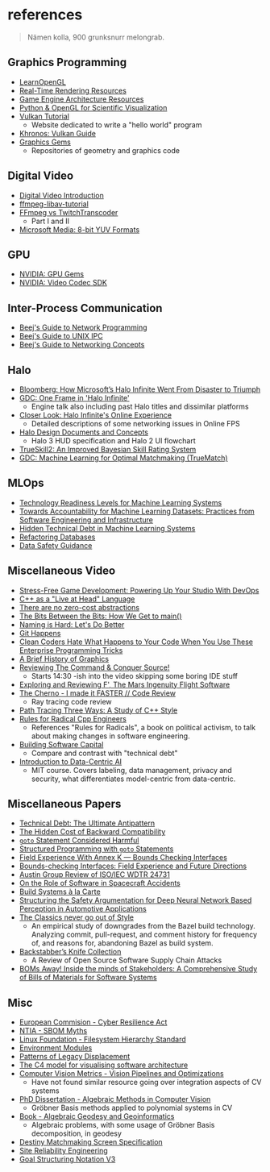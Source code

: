 # references

> Nämen kolla, 900 grunksnurr melongrab.

## Graphics Programming

 - [LearnOpenGL](https://learnopengl.com/)
 - [Real-Time Rendering Resources](https://www.realtimerendering.com/)
 - [Game Engine Architecture Resources](https://www.gameenginebook.com/coursemat.html)
 - [Python & OpenGL for Scientific Visualization](https://www.labri.fr/perso/nrougier/python-opengl/)
 - [Vulkan Tutorial](https://vulkan-tutorial.com/)
    - Website dedicated to write a "hello world" program
 - [Khronos: Vulkan Guide](https://github.com/KhronosGroup/Vulkan-Guide)
 - [Graphics Gems](https://www.realtimerendering.com/resources/GraphicsGems/)
    - Repositories of geometry and graphics code

## Digital Video

 - [Digital Video Introduction](https://github.com/leandromoreira/digital_video_introduction)
 - [ffmpeg-libav-tutorial](https://github.com/leandromoreira/ffmpeg-libav-tutorial)
 - [FFmpeg vs TwitchTranscoder](https://blog.twitch.tv/sv-se/2017/10/10/live-video-transmuxing-transcoding-f-fmpeg-vs-twitch-transcoder-part-i-489c1c125f28/)
    - Part I and II
 - [Microsoft Media: 8-bit YUV Formats](https://docs.microsoft.com/en-us/windows/win32/medfound/recommended-8-bit-yuv-formats-for-video-rendering)

## GPU

 - [NVIDIA: GPU Gems](https://developer.nvidia.com/gpugems/gpugems/contributors)
 - [NVIDIA: Video Codec SDK](https://developer.nvidia.com/nvidia-video-codec-sdk)

## Inter-Process Communication

 - [Beej's Guide to Network Programming](https://beej.us/guide/bgnet/)
 - [Beej's Guide to UNIX IPC](https://beej.us/guide/bgipc/)
 - [Beej's Guide to Networking Concepts](https://beej.us/guide/bgnet0/)

## Halo

 - [Bloomberg: How Microsoft’s Halo Infinite Went From Disaster to Triumph](https://www.bloomberg.com/news/articles/2021-12-08/how-microsoft-s-halo-infinite-went-from-disaster-to-triumph)
 - [GDC: One Frame in 'Halo Infinite'](https://www.youtube.com/watch?v=IUiNUky-ibM)
    - Engine talk also including past Halo titles and dissimilar platforms
 - [Closer Look: Halo Infinite's Online Experience](https://www.halowaypoint.com/news/closer-look-halo-infinite-online-experience)
    - Detailed descriptions of some networking issues in Online FPS
 - [Halo Design Documents and Concepts](http://www.cand.land/halodocs)
    - Halo 3 HUD specification and Halo 2 UI flowchart
 - [TrueSkill2: An Improved Bayesian Skill Rating System](https://www.microsoft.com/en-us/research/publication/trueskill-2-improved-bayesian-skill-rating-system/)
 - [GDC: Machine Learning for Optimal Matchmaking (TrueMatch)](https://www.youtube.com/watch?v=Q8BX0nXfPjY)
 
## MLOps

 - [Technology Readiness Levels for Machine Learning Systems](https://arxiv.org/abs/2101.03989.pdf)
 - [Towards Accountability for Machine Learning Datasets: Practices from Software Engineering and Infrastructure](https://arxiv.org/pdf/2010.13561.pdf)
 - [Hidden Technical Debt in Machine Learning Systems](https://proceedings.neurips.cc/paper/2015/file/86df7dcfd896fcaf2674f757a2463eba-Paper.pdf)
 - [Refactoring Databases](https://databaserefactoring.com/)
 - [Data Safety Guidance](https://scsc.uk/scsc-127I)

## Miscellaneous Video

 - [Stress-Free Game Development: Powering Up Your Studio With DevOps](https://www.youtube.com/watch?v=t9HRzE7_2Xc)
 - [C++ as a "Live at Head" Language](https://www.youtube.com/watch?v=tISy7EJQPzI)
 - [There are no zero-cost abstractions](https://www.youtube.com/watch?v=rHIkrotSwcc)
 - [The Bits Between the Bits: How We Get to main()](https://www.youtube.com/watch?v=dOfucXtyEsU)
 - [Naming is Hard: Let's Do Better](https://www.youtube.com/watch?v=MBRoCdtZOYg)
 - [Git Happens](https://www.youtube.com/watch?v=Dv8I_kfrFWw)
 - [Clean Coders Hate What Happens to Your Code When You Use These Enterprise Programming Tricks](https://www.youtube.com/watch?v=FyCYva9DhsI)
 - [A Brief History of Graphics](https://www.youtube.com/watch?v=QyjyWUrHsFc)
 - [Reviewing The Command & Conquer Source!](https://youtu.be/Oee7gje-XRc?t=970)
    - Starts 14:30 -ish into the video skipping some boring IDE stuff
 - [Exploring and Reviewing F', The Mars Ingenuity Flight Software](https://www.youtube.com/watch?v=RbhufLudVsI)
 - [The Cherno - I made it FASTER // Code Review](https://www.youtube.com/watch?v=mOSirVeP5lo)
    - Ray tracing code review
 - [Path Tracing Three Ways: A Study of C++ Style](https://www.youtube.com/watch?v=HG6c4Kwbv4I)
 - [Rules for Radical Cpp Engineers](https://www.youtube.com/watch?v=ady2mUIQpt4)
    - References "Rules for Radicals", a book on political activism, to talk about making changes in software engineering.
 - [Building Software Capital](https://www.youtube.com/watch?v=ta3S8CRN2TM)
    - Compare and contrast with "technical debt"
 - [Introduction to Data-Centric AI](https://www.youtube.com/watch?v=ayzOzZGHZy4&list=PLnSYPjg2dHQKdig0vVbN-ZnEU0yNJ1mo5)
    - MIT course. Covers labeling, data management, privacy and security, what differentiates model-centric from data-centric.

## Miscellaneous Papers

 - [Technical Debt: The Ultimate Antipattern](https://web.archive.org/web/20170829222901id_/http://conferences.computer.org/mtd/2014/papers/6791a008.pdf)
 - [The Hidden Cost of Backward Compatibility](https://www.diva-portal.org/smash/get/diva2:1485431/FULLTEXT01.pdf)
 - [`goto` Statement Considered Harmful](https://dl.acm.org/doi/pdf/10.1145/362929.362947)
 - [Structured Programming with `goto` Statements](https://dl.acm.org/doi/pdf/10.1145/356635.356640)
 - [Field Experience With Annex K — Bounds Checking Interfaces](https://www.open-std.org/jtc1/sc22/wg14/www/docs/n1967.htm)
 - [Bounds-checking Interfaces: Field Experience and Future Directions](https://www.open-std.org/jtc1/sc22/wg14/www/docs/n2336.pdf)
 - [Austin Group Review of ISO/IEC WDTR 24731](https://www.open-std.org/JTC1/SC22/WG14/www/docs/n1118.htm)
 - [On the Role of Software in Spacecraft Accidents](http://sunnyday.mit.edu/papers/jsr.pdf)
 - [Build Systems à la Carte](https://www.microsoft.com/en-us/research/uploads/prod/2018/03/build-systems.pdf)
 - [Structuring the Safety Argumentation for Deep Neural Network Based Perception in Automotive Applications](https://www.researchgate.net/profile/Gesina-Schwalbe-2/publication/354172662_Structuring_the_Safety_Argumentation_for_Deep_Neural_Network_Based_Perception_in_Automotive_Applications/links/612941d42b40ec7d8bca2e15/Structuring-the-Safety-Argumentation-for-Deep-Neural-Network-Based-Perception-in-Automotive-Applications.pdf)
 - [The Classics never go out of Style](https://www.researchgate.net/profile/Mahmoud-Alfadel/publication/377661239_The_Classics_Never_Go_Out_of_Style_An_Empirical_Study_of_Downgrades_from_the_Bazel_Build_Technology/links/65b1bbb29ce29c458bad4017/The-Classics-Never-Go-Out-of-Style-An-Empirical-Study-of-Downgrades-from-the-Bazel-Build-Technology.pdf)
    - An empirical study of downgrades from the Bazel build technology. Analyzing commit, pull-request, and comment history for frequency of, and reasons for, abandoning Bazel as build system.
 - [Backstabber’s Knife Collection](https://www.ncbi.nlm.nih.gov/pmc/articles/PMC7338168/pdf/978-3-030-52683-2_Chapter_2.pdf)
    - A Review of Open Source Software Supply Chain Attacks
 - [BOMs Away! Inside the minds of Stakeholders: A Comprehensive Study of Bills of Materials for Software Systems](https://dl.acm.org/doi/abs/10.1145/3597503.3623347)

## Misc

 - [European Commision - Cyber Resilience Act](https://digital-strategy.ec.europa.eu/en/library/cyber-resilience-act)
 - [NTIA - SBOM Myths](https://ntia.gov/sites/default/files/publications/sbom_myths_vs_facts_nov2021_0.pdf)
 - [Linux Foundation - Filesystem Hierarchy Standard](https://refspecs.linuxfoundation.org/FHS_3.0/fhs/index.html)
 - [Environment Modules](https://modules.readthedocs.io/en/latest/)
 - [Patterns of Legacy Displacement](https://martinfowler.com/articles/patterns-legacy-displacement/)
 - [The C4 model for visualising software architecture](https://c4model.com/)
 - [Computer Vision Metrics - Vision Pipelines and Optimizations](https://link.springer.com/chapter/10.1007/978-1-4302-5930-5_8)
    - Have not found similar resource going over integration aspects of CV systems
 - [PhD Dissertation - Algebraic Methods in Computer Vision](https://cmp.felk.cvut.cz/~kukelova/webthesis/docs/Kukelova-phd-2013.pdf)
    - Gröbner Basis methods applied to polynomial systems in CV
 - [Book - Algebraic Geodesy and Geoinformatics](https://link.springer.com/book/10.1007/978-3-642-12124-1)
    - Algebraic problems, with some usage of Gröbner Basis decomposition, in geodesy
 - [Destiny Matchmaking Screen Specification](https://david-candland.squarespace.com/matchmakingspec)
 - [Site Reliability Engineering](https://sre.google/books/)
 - [Goal Structuring Notation V3](https://scsc.uk/r141C:1?t=1)
